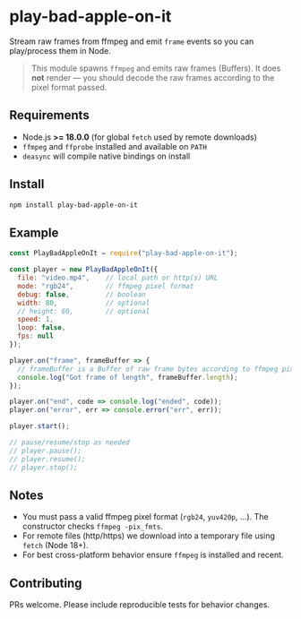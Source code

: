 # play-bad-apple-on-it

Stream raw frames from ffmpeg and emit `frame` events so you can play/process them in Node.

> This module spawns `ffmpeg` and emits raw frames (Buffers). It does **not** render — you should decode the raw frames according to the pixel format passed.

## Requirements

- Node.js **>= 18.0.0** (for global `fetch` used by remote downloads)
- `ffmpeg` and `ffprobe` installed and available on `PATH`
- `deasync` will compile native bindings on install

## Install

```bash
npm install play-bad-apple-on-it
```

## Example
```js
const PlayBadAppleOnIt = require("play-bad-apple-on-it");

const player = new PlayBadAppleOnIt({
  file: "video.mp4",    // local path or http(s) URL
  mode: "rgb24",        // ffmpeg pixel format
  debug: false,         // boolean
  width: 80,            // optional
  // height: 60,        // optional
  speed: 1,
  loop: false,
  fps: null
});

player.on("frame", frameBuffer => {
  // frameBuffer is a Buffer of raw frame bytes according to ffmpeg pixel format
  console.log("Got frame of length", frameBuffer.length);
});

player.on("end", code => console.log("ended", code));
player.on("error", err => console.error("err", err));

player.start();

// pause/resume/stop as needed
// player.pause();
// player.resume();
// player.stop();
```

## Notes

- You must pass a valid ffmpeg pixel format (`rgb24`, `yuv420p`, ...). The constructor checks `ffmpeg -pix_fmts`.
- For remote files (http/https) we download into a temporary file using `fetch` (Node 18+).
- For best cross-platform behavior ensure `ffmpeg` is installed and recent.

## Contributing

PRs welcome. Please include reproducible tests for behavior changes.